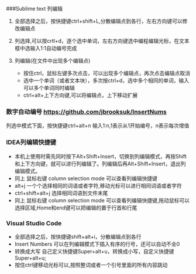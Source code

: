 ###Sublime text 列编辑

1. 全部选择之后，按快捷键ctrl+shift+L,分散编辑点到各行，左右方向键可以修改编辑点

2. 列选择,可以按crtl+d，逐个选中单词，左右方向键选中编程编辑光标，在文本框中选输入1:1自动编号完成

3. 列编辑(在文件中出现多个编辑点)

    + 按住ctrl，鼠标左键多次点击，可以出现多个编辑点，再次点击编辑点取消
    + 选中一个单词（或者文本块），多次按ctrl+d，选中多个相同的单词，输入可以多个单词同时编辑
    + ctrl+alt+上下方向键,可以将编辑点，上下移动扩展  

### 数字自动编号 https://github.com/jbrooksuk/InsertNums
列选中模式下面，按快捷键ctrl+alt+n 输入1:n,1表示从1开始编号，n表示每次增值

### IDEA列编辑快捷键
 + 本机上使用时需先同时按下Alt+Shift+Insert，切换到列编辑模式，再按Shift和上下方向键，就可以进行列编辑了。列编辑后再Alt+Shift+Insert，退出列编辑模式。
 + 同上 鼠标右键 column selection mode 可以查看列编辑快捷键
 + alt+j 一个个选择相同的词语或者字符,移动光标可以进行相同词语或者字符
 + ctrl+shift+alt+j 选择相同词语到文件末尾
 + 同上 鼠标右键 column selection mode 可以查看列编辑快捷键,拖动鼠标可以选择区域,Home和end键可以把编辑的置于行首和行尾
### Visual Studio Code
+ 全部选择之后，按快捷键shift+alt+i，分散编辑点到各行
+ Insert Numbers 可以在列编辑模式下插入有序的行号，还可以自动不全0
+ 转换成大写 自己定义快捷键Super+alt+u，转换成小写，自定义快捷键Super+alt+u;
+ 按住ctrl键移动光标可以,按照整词或者一个引号里面的所有内容跳动